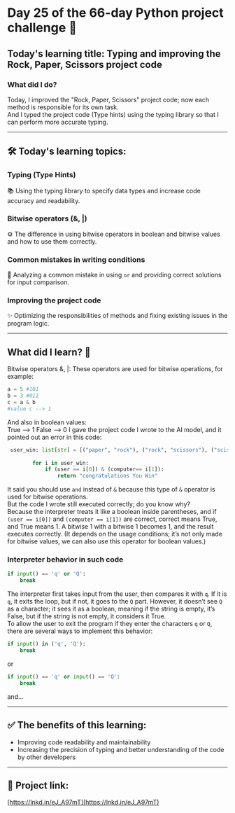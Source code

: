 # Day 25 of the 66-day Python project challenge 📅  
## Today's learning title: Typing and improving the Rock, Paper, Scissors project code

### What did I do?  
Today, I improved the "Rock, Paper, Scissors" project code; now each method is responsible for its own task.  
And I typed the project code (Type hints) using the typing library so that I can perform more accurate typing.

---

## 🛠️ Today's learning topics:

### Typing (Type Hints)
📚 Using the typing library to specify data types and increase code accuracy and readability.  

### Bitwise operators (&, |)
⚙️ The difference in using bitwise operators in boolean and bitwise values and how to use them correctly.  

### Common mistakes in writing conditions
🚧 Analyzing a common mistake in using `or` and providing correct solutions for input comparison.  

### Improving the project code
✨ Optimizing the responsibilities of methods and fixing existing issues in the program logic.

---

## What did I learn? 🔑  
Bitwise operators &, |: These operators are used for bitwise operations, for example:  
```python
a = 5 #101
b = 3 #011
c = a & b
#value c --> 1
```
And also in boolean values:  
True --> 1
False --> 0
I gave the project code I wrote to the AI model, and it pointed out an error in this code:  
```python
 user_win: list[str] = [("paper", "rock"), ("rock", "scissors"), ("scissors", "paper")]
 
        for i in user_win:
            if (user == i[0]) & (computer== i[1]):
                return "congratulations You Win"
```

It said you should use `and` instead of `&` because this type of `&` operator is used for bitwise operations.  
But the code I wrote still executed correctly; do you know why?  
Because the interpreter treats it like a boolean inside parentheses, and if `(user == i[0])` and `(computer == i[1])` are correct, correct means True, and True means 1. A bitwise 1 with a bitwise 1 becomes 1, and the result executes correctly. (It depends on the usage conditions; it’s not only made for bitwise values, we can also use this operator for boolean values.)

### Interpreter behavior in such code
```python
if input() == 'q' or 'Q':
	break
```
The interpreter first takes input from the user, then compares it with `q`. If it is `q`, it exits the loop, but if not, it goes to the `Q` part. However, it doesn’t see `Q` as a character; it sees it as a boolean, meaning if the string is empty, it’s False, but if the string is not empty, it considers it True.  
To allow the user to exit the program if they enter the characters `q` or `Q`, there are several ways to implement this behavior:
```python
if input() in ('q', 'Q'):
	break
```
or  
```python
if input() == 'q' or input() == 'Q':
	break
```
and...

---

## ✅ The benefits of this learning:
- Improving code readability and maintainability  
- Increasing the precision of typing and better understanding of the code by other developers  

---

## 🔗 Project link:
[https://lnkd.in/eJ_A97mT](https://lnkd.in/eJ_A97mT)

